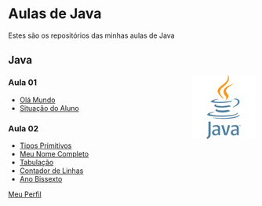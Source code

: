 # Aulas de Java
Estes são os repositórios das minhas aulas de Java


## Java

<img align="right" src="img/java.png" width="130">

### Aula 01
* [Olá Mundo](https://github.com/phStefen/aulas-java/tree/master/projetos/aula-01/OlaMundo)
* [Situação do Aluno](https://github.com/phStefen/aulas-java/tree/master/projetos/aula-01/SituacaoAluno)

### Aula 02
* [Tipos Primitivos](https://github.com/phStefen/aulas-java/tree/master/projetos/aula-02/TiposPrimitivos)
* [Meu Nome Completo](https://github.com/phStefen/aulas-java/tree/master/projetos/aula-02/MeuNome)
* [Tabulação](https://github.com/phStefen/aulas-java/tree/master/projetos/aula-02/Tabulacao)
* [Contador de Linhas](https://github.com/phStefen/aulas-java/tree/master/projetos/aula-02/ContadorLinhas)
* [Ano Bissexto](https://github.com/phStefen/aulas-java/tree/master/projetos/aula-02/AnoBissexto)

[Meu Perfil](http://phstefen.github.io/)
